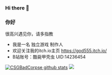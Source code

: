 ### Hi there 👋

<!--
**CSGBadCorpse/CSGBadCorpse** is a ✨ _special_ ✨ repository because its `README.md` (this file) appears on your GitHub profile.

Here are some ideas to get you started:

- 🔭 I’m currently working on ...
- 🌱 I’m currently learning ...
- 👯 I’m looking to collaborate on ...
- 🤔 I’m looking for help with ...
- 💬 Ask me about ...
- 📫 How to reach me: ...
- 😄 Pronouns: ...
- ⚡ Fun fact: ...
-->


### 你好  

 很高兴遇见你，请多指教

- 我是一名 独立游戏 制作人
- 欢迎关注我的itch.io主页 https://god555.itch.io/
- B站账号：酷毙甲壳虫 UID:14236454

[![CSGBadCorpse github stats](https://github-readme-stats.vercel.app/api?username=CSGBadCorpse)](//www.tianheyu.top)
![](https://raw.githubusercontent.com/CSGBadCorpse/CSGBadCorpse/main/assets/github-contribution-grid-snake.svg)
